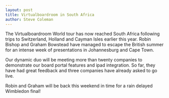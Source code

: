 ```yaml
---
layout: post
title: Virtualboardroom in South Africa
author: Steve Coleman
---
```

The Virtualboardroom World tour has now reached South Africa following trips to
Switzerland, Holland and Cayman Isles earlier this year. Robin Bishop and
Graham Bowstead have managed to escape the British summer for an intense week
of presentations in Johannesburg and Cape Town.
<!--more-->
Our dynamic duo will be meeting more than twenty companies to demonstrate our
board portal features and ipad integration. So far, they have had great
feedback and three companies have already asked to go live.

Robin and Graham will be back this weekend in time for a rain delayed Wimbledon
final!
